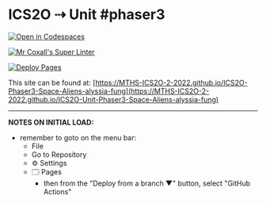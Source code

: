 # ICS2O ⇢ Unit #phaser3

[![Open in Codespaces](https://classroom.github.com/assets/launch-codespace-7f7980b617ed060a017424585567c406b6ee15c891e84e1186181d67ecf80aa0.svg)](https://classroom.github.com/open-in-codespaces?assignment_repo_id=10843462)

[![Mr Coxall's Super Linter](https://github.com/MTHS-ICS2O-2-2022/ICS2O-Unit-Phaser3-Space-Aliens-alyssia-fung/workflows/Mr%20Coxall's%20Super%20Linter/badge.svg)](https://github.com/MTHS-ICS2O-2-2022/ICS2O-Unit-Phaser3-Space-Aliens-alyssia-fung/actions)

[![Deploy Pages](https://github.com/MTHS-ICS2O-2-2022/ICS2O-Unit-Phaser3-Space-Aliens-alyssia-fung/workflows/Deploy%20Pages/badge.svg)](https://github.com/MTHS-ICS2O-2-2022/ICS2O-Unit-Phaser3-Space-Aliens-alyssia-fung/actions)

This site can be found at: [https://MTHS-ICS2O-2-2022.github.io/ICS2O-Phaser3-Space-Aliens-alyssia-fung](https://MTHS-ICS2O-2-2022.github.io/ICS2O-Unit-Phaser3-Space-Aliens-alyssia-fung)

---

**NOTES ON INITIAL LOAD:**
- remember to goto on the menu bar:
  - File
  - Go to Repository
  - ⚙ Settings
  - 🗔 Pages
    - then from the "Deploy from a branch ▼" button, select "GitHub Actions"
